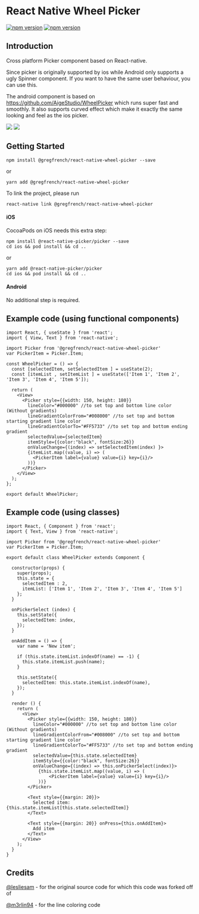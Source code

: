 # React Native Wheel Picker
[![npm version](http://img.shields.io/npm/v/@gregfrench/react-native-wheel-picker.svg?style=flat-square)](https://www.npmjs.com/package/@gregfrench/react-native-wheel-picker "View this project on npm")
[![npm version](http://img.shields.io/npm/dm/@gregfrench/react-native-wheel-picker.svg?style=flat-square)](https://www.npmjs.com/package/@gregfrench/react-native-wheel-picker "View this project on npm")

## Introduction
Cross platform Picker component based on React-native.

Since picker is originally supported by ios while Android only supports a ugly Spinner component. If you want to have the same user behaviour, you can use this.

The android component is based on https://github.com/AigeStudio/WheelPicker which runs super fast and smoothly. It also supports curved effect which make it exactly the same looking and feel as the ios picker.

![](https://raw.githubusercontent.com/lesliesam/react-native-wheel-picker/master/demo.gif)
![](https://raw.githubusercontent.com/lesliesam/react-native-wheel-picker/master/demo_android.gif)

## Getting Started
```
npm install @gregfrench/react-native-wheel-picker --save
```

or

```
yarn add @gregfrench/react-native-wheel-picker
```

To link the project, please run
```
react-native link @gregfrench/react-native-wheel-picker
```

#### iOS
CocoaPods on iOS needs this extra step:

```
npm install @react-native-picker/picker --save
cd ios && pod install && cd ..
```

or

```
yarn add @react-native-picker/picker
cd ios && pod install && cd ..
```

#### Android
No additional step is required.

## Example code (using functional components)
```
import React, { useState } from 'react';
import { View, Text } from 'react-native';

import Picker from '@gregfrench/react-native-wheel-picker'
var PickerItem = Picker.Item;

const WheelPicker = () => {
  const [selectedItem, setSelectedItem ] = useState(2);
  const [itemList , setItemList ] = useState(['Item 1', 'Item 2', 'Item 3', 'Item 4', 'Item 5']);

  return (
    <View>
      <Picker style={{width: 150, height: 180}}
        lineColor="#000000" //to set top and bottom line color (Without gradients)
        lineGradientColorFrom="#008000" //to set top and bottom starting gradient line color
        lineGradientColorTo="#FF5733" //to set top and bottom ending gradient
        selectedValue={selectedItem}
        itemStyle={{color:"black", fontSize:26}}
        onValueChange={(index) => setSelectedItem(index) }>
        {itemList.map((value, i) => (
          <PickerItem label={value} value={i} key={i}/>
        ))}
      </Picker>
    </View>
  );
};

export default WheelPicker;
```
## Example code (using classes)
```
import React, { Component } from 'react';
import { Text, View } from 'react-native';

import Picker from '@gregfrench/react-native-wheel-picker'
var PickerItem = Picker.Item;

export default class WheelPicker extends Component {

  constructor(props) {
    super(props);
    this.state = {
      selectedItem : 2,
      itemList: ['Item 1', 'Item 2', 'Item 3', 'Item 4', 'Item 5']
    };
  }

  onPickerSelect (index) {
    this.setState({
      selectedItem: index,
    });
  }

  onAddItem = () => {
    var name = 'New item';

    if (this.state.itemList.indexOf(name) == -1) {
      this.state.itemList.push(name);
    }

    this.setState({
      selectedItem: this.state.itemList.indexOf(name),
    });
  }

  render () {
    return (
      <View>
        <Picker style={{width: 150, height: 180}}
          lineColor="#000000" //to set top and bottom line color (Without gradients)
          lineGradientColorFrom="#008000" //to set top and bottom starting gradient line color
          lineGradientColorTo="#FF5733" //to set top and bottom ending gradient
          selectedValue={this.state.selectedItem}
          itemStyle={{color:"black", fontSize:26}}
          onValueChange={(index) => this.onPickerSelect(index)}>
            {this.state.itemList.map((value, i) => (
                <PickerItem label={value} value={i} key={i}/>
            ))}
        </Picker>

        <Text style={{margin: 20}}>
          Selected item: {this.state.itemList[this.state.selectedItem]}
        </Text>

        <Text style={{margin: 20}} onPress={this.onAddItem}>
          Add item
        </Text>
      </View>
    );
  }
}
```

## Credits

[@lesliesam](https://github.com/lesliesam) - for the original source code for which this code was forked off of

[@m3rlin94](https://github.com/m3rlin94) - for the line coloring code
